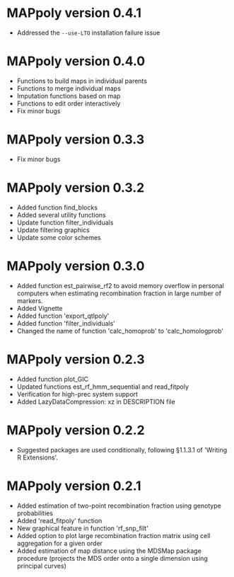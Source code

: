 # MAPpoly version 0.4.1
 - Addressed the `--use-LTO` installation failure issue

# MAPpoly version 0.4.0
 - Functions to build maps in individual parents
 - Functions to merge individual maps
 - Imputation functions based on map
 - Functions to edit order interactively
 - Fix minor bugs

# MAPpoly version 0.3.3
  - Fix minor bugs
  
# MAPpoly version 0.3.2
  - Added function find_blocks
  - Added several utility functions
  - Update function filter_individuals
  - Update filtering graphics
  - Update some color schemes

# MAPpoly version 0.3.0
 - Added function est_pairwise_rf2 to avoid memory overflow in  personal computers when estimating recombination fraction in large number of markers.
 - Added Vignette
 - Added function 'export_qtlpoly'
 - Added function 'filter_individuals'
 - Changed the name of function 'calc_homoprob' to 'calc_homologprob'
 
# MAPpoly version 0.2.3
 - Added function plot_GIC
 - Updated functions est_rf_hmm_sequential and read_fitpoly
 - Verification for high-prec system support
 - Added LazyDataCompression: xz in DESCRIPTION file
 
# MAPpoly version 0.2.2
  - Suggested packages are used conditionally, following §1.1.3.1 of 'Writing R Extensions'.

# MAPpoly version 0.2.1
  - Added estimation of two-point recombination fraction using genotype probabilities
  - Added 'read_fitpoly' function
  - New graphical feature in function 'rf_snp_filt'
  - Added option to plot large recombination fraction matrix using cell aggregation for a given order
  - Added estimation of map distance using the MDSMap package procedure (projects the MDS order onto a single dimension using principal curves)
  
  
